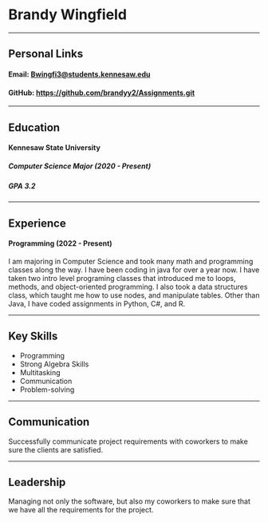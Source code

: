 # Brandy Wingfield
---
## Personal Links 
#### Email: Bwingfi3@students.kennesaw.edu
#### GitHub: https://github.com/brandyy2/Assignments.git
---
## Education
#### Kennesaw State University
##### Computer Science Major (2020 - Present)
##### GPA 3.2
---
## Experience
#### Programming (2022 - Present)
I am majoring in Computer Science and took many math and programming classes along the way. I have been coding in java for over a year now. I have taken two intro level programing classes that introduced me to loops, methods, and object-oriented programming. I also took a data structures class, which taught me how to use nodes, and manipulate tables. Other than Java, I have coded assignments in Python, C#, and R.

---
## Key Skills
+ Programming
+ Strong Algebra Skills
+ Multitasking
+ Communication
+ Problem-solving

---
## Communication
Successfully communicate project requirements with coworkers to make sure the clients are satisfied.

---
## Leadership
Managing not only the software, but also my coworkers to make sure that we have all the requirements for the project.

